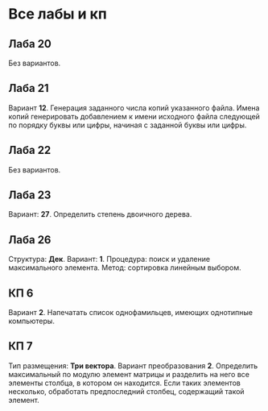 # Все лабы и кп

## Лаба 20

Без вариантов.

## Лаба 21

Вариант **12**. Генерация заданного числа копий указанного файла. Имена копий генерировать добавлением к имени исходного файла следующей по порядку буквы или цифры, начиная с заданной буквы или цифры.

## Лаба 22

Без вариантов.

## Лаба 23

Вариант: **27**. Определить степень двоичного дерева.

## Лаба 26

Структура: **Дек**. Вариант: **1**.
Процедура: поиск и удаление максимального элемента.
Метод: сортировка линейным выбором.

## КП 6

Вариант **2**. Напечатать список однофамильцев, имеющих однотипные компьютеры.

## КП 7

Тип размещения: **Три вектора**. Вариант преобразования **2**. Определить максимальный по модулю элемент матрицы и разделить на него все элементы столбца, в котором он
находится. Если таких элементов несколько, обработать предпоследний столбец, содержащий такой элемент.